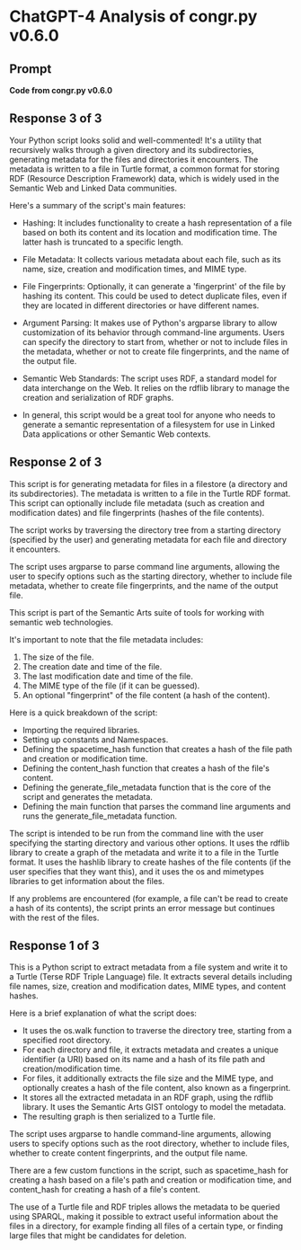 ChatGPT-4 Analysis of congr.py v0.6.0
=====

Prompt
-----

**Code from congr.py v0.6.0**

Response 3 of 3
-----

Your Python script looks solid and well-commented! It's a utility that recursively walks through a given directory and its subdirectories, generating metadata for the files and directories it encounters. The metadata is written to a file in Turtle format, a common format for storing RDF (Resource Description Framework) data, which is widely used in the Semantic Web and Linked Data communities.

Here's a summary of the script's main features:

- Hashing: It includes functionality to create a hash representation of a file based on both its content and its location and modification time. The latter hash is truncated to a specific length.

- File Metadata: It collects various metadata about each file, such as its name, size, creation and modification times, and MIME type.

- File Fingerprints: Optionally, it can generate a 'fingerprint' of the file by hashing its content. This could be used to detect duplicate files, even if they are located in different directories or have different names.

- Argument Parsing: It makes use of Python's argparse library to allow customization of its behavior through command-line arguments. Users can specify the directory to start from, whether or not to include files in the metadata, whether or not to create file fingerprints, and the name of the output file.

- Semantic Web Standards: The script uses RDF, a standard model for data interchange on the Web. It relies on the rdflib library to manage the creation and serialization of RDF graphs.

- In general, this script would be a great tool for anyone who needs to generate a semantic representation of a filesystem for use in Linked Data applications or other Semantic Web contexts.

Response 2 of 3
-----

This script is for generating metadata for files in a filestore (a directory and its subdirectories). The metadata is written to a file in the Turtle RDF format. This script can optionally include file metadata (such as creation and modification dates) and file fingerprints (hashes of the file contents).

The script works by traversing the directory tree from a starting directory (specified by the user) and generating metadata for each file and directory it encounters.

The script uses argparse to parse command line arguments, allowing the user to specify options such as the starting directory, whether to include file metadata, whether to create file fingerprints, and the name of the output file.

This script is part of the Semantic Arts suite of tools for working with semantic web technologies.

It's important to note that the file metadata includes:

1. The size of the file.
2. The creation date and time of the file.
3. The last modification date and time of the file.
4. The MIME type of the file (if it can be guessed).
5. An optional "fingerprint" of the file content (a hash of the content).

Here is a quick breakdown of the script:

- Importing the required libraries.
- Setting up constants and Namespaces.
- Defining the spacetime_hash function that creates a hash of the file path and creation or modification time.
- Defining the content_hash function that creates a hash of the file's content.
- Defining the generate_file_metadata function that is the core of the script and generates the metadata.
- Defining the main function that parses the command line arguments and runs the generate_file_metadata function.

The script is intended to be run from the command line with the user specifying the starting directory and various other options. It uses the rdflib library to create a graph of the metadata and write it to a file in the Turtle format. It uses the hashlib library to create hashes of the file contents (if the user specifies that they want this), and it uses the os and mimetypes libraries to get information about the files.

If any problems are encountered (for example, a file can't be read to create a hash of its contents), the script prints an error message but continues with the rest of the files.

Response 1 of 3
-----

This is a Python script to extract metadata from a file system and write it to a Turtle (Terse RDF Triple Language) file. It extracts several details including file names, size, creation and modification dates, MIME types, and content hashes.

Here is a brief explanation of what the script does:

- It uses the os.walk function to traverse the directory tree, starting from a specified root directory.
- For each directory and file, it extracts metadata and creates a unique identifier (a URI) based on its name and a hash of its file path and creation/modification time.
- For files, it additionally extracts the file size and the MIME type, and optionally creates a hash of the file content, also known as a fingerprint.
- It stores all the extracted metadata in an RDF graph, using the rdflib library. It uses the Semantic Arts GIST ontology to model the metadata.
- The resulting graph is then serialized to a Turtle file.

The script uses argparse to handle command-line arguments, allowing users to specify options such as the root directory, whether to include files, whether to create content fingerprints, and the output file name.

There are a few custom functions in the script, such as spacetime_hash for creating a hash based on a file's path and creation or modification time, and content_hash for creating a hash of a file's content.

The use of a Turtle file and RDF triples allows the metadata to be queried using SPARQL, making it possible to extract useful information about the files in a directory, for example finding all files of a certain type, or finding large files that might be candidates for deletion.

